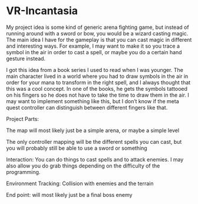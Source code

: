 # VR-Incantasia

My project idea is some kind of generic arena fighting game, but instead of running around with a sword or bow, you would be a wizard casting magic. The main idea I have for the gameplay is that you can cast magic in different and interesting ways. For example, I may want to make it so you trace a symbol in the air in order to cast a spell, or maybe you do a certain hand gesture instead.  

I got this idea from a book series I used to read when I was younger. The main character lived in a world where you had to draw symbols in the air in order for your mana to transform in the right spell, and I always thought that this was a cool concept. In one of the books, he gets the symbols tattooed on his fingers so he does not have to take the time to draw them in the air. I may want to implement something like this, but I don’t know if the meta quest controller can distinguish between different fingers like that. 

Project Parts: 

The map will most likely just be a simple arena, or maybe a simple level 

The only controller mapping will be the different spells you can cast, but you will probably still be able to use a sword or something 

Interaction: You can do things to cast spells and to attack enemies. I may also allow you do grab things depending on the difficulty of the programming. 

Environment Tracking: Collision with enemies and the terrain 

End point: will most likely just be a final boss enemy 
